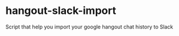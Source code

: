 hangout-slack-import
====================

Script that help you import your google hangout chat history to Slack

